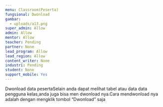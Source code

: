 ```yaml
---
menu: Classroom(Peserta)
fungsional: Dwonload
gambar:
  - uploads/a13.png
super_admin: Allow
admin: Allow
mentor: Allow
teacher: Pending
partner: None
lead_program: Allow
lead_region: Allow
content_writer: None
industri: Pending
student: None
support_mobile: Yes
---
```

Dwonload data pesertaSelain anda dapat melihat tabel atau data data pengguna kelas,anda juga bisa men dwonload nya.Cara mendwonload nya adalah dengan mengklik tombol “Dwonload” saja